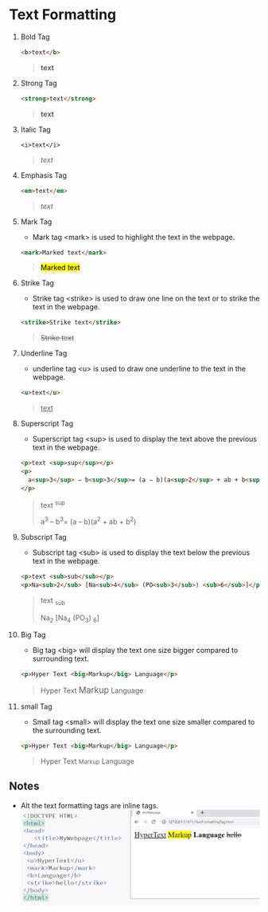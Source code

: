 # Text Formatting

1. Bold Tag

   ```html
   <b>text</b>
   ```

   > <b>text</b>

1. Strong Tag

   ```html
   <strong>text</strong>
   ```

   > <strong>text</strong>

1. Italic Tag
   ```
   <i>text</i>
   ```
   > <i>text</i>
1. Emphasis Tag

   ```html
   <em>text</em>
   ```

   > <em> text</em>

1. Mark Tag

   - Mark tag \<mark> is used to highlight the text in the webpage.

   ```html
   <mark>Marked text</mark>
   ```

   > <mark>Marked text</mark>

1. Strike Tag

   - Strike tag \<strike> is used to draw one line on the text or to strike the text in the webpage.

   ```html
   <strike>Strike text</strike>
   ```

   > <strike>Strike text</strike>

1. Underline Tag

   - underline tag \<u> is used to draw one underline to the text in the webpage.

   ```html
   <u>text</u>
   ```

   > <u>text</u>

1. Superscript Tag

   - Superscript tag \<sup> is used to display the text above the previous text in the webpage.

   ```html
   <p>text <sup>sup</sup></p>
   <p>
     a<sup>3</sup> – b<sup>3</sup>= (a – b)(a<sup>2</sup> + ab + b<sup>2</sup>)
   </p>
   ```

   > <p>text <sup>sup</sup></p>
   > <p>a<sup>3</sup> – b<sup>3</sup>= (a – b)(a<sup>2</sup> + ab + b<sup>2</sup>)</p>

1. Subscript Tag

   - Subscript tag \<sub> is used to display the text below the previous text in the webpage.

   ```html
   <p>text <sub>sub</sub></p>
   <p>Na<sub>2</sub> [Na<sub>4</sub> (PO<sub>3</sub>) <sub>6</sub>]</p>
   ```

   > <p>text <sub>sub</sub></p>
   > <p>Na<sub>2</sub> [Na<sub>4</sub> (PO<sub>3</sub>) <sub>6</sub>]</p>

1. Big Tag

   - Big tag \<big> will display the text one size bigger compared to surrounding text.

   ```html
   <p>Hyper Text <big>Markup</big> Language</p>
   ```

   > <p>Hyper Text <big>Markup</big> Language</p>

1. small Tag

   - Small tag \<small> will display the text one size smaller compared to the surrounding text.

   ```html
   <p>Hyper Text <big>Markup</big> Language</p>
   ```

   > <p>Hyper Text <small>Markup</small> Language</p>

## Notes

- Alt the text formatting tags are inline tags.
  ![](Text%20Formating%20inline.PNG)
